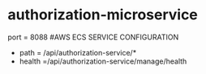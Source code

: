 # authorization-microservice

port = 8088
#AWS ECS SERVICE CONFIGURATION

* path = /api/authorization-service/*
* health =/api/authorization-service/manage/health

